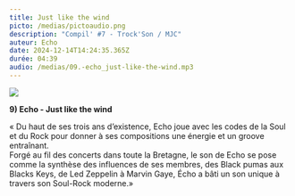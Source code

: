 ```yaml
---
title: Just like the wind
picto: /medias/pictoaudio.png
description: "Compil' #7 - Trock'Son / MJC"
auteur: Echo
date: 2024-12-14T14:24:35.365Z
durée: 04:39
audio: /medias/09.-echo_just-like-the-wind.mp3
---
```

![](/medias/echo_compil.png)

**9) Echo - Just like the wind** 

« Du haut de ses trois ans d’existence, Echo joue avec les codes de la Soul et du Rock pour donner à ses compositions une énergie et un groove entraînant. \
Forgé au fil des concerts dans toute la Bretagne, le son de Echo se pose comme la synthèse des influences de ses membres, des Black pumas aux Blacks Keys, de Led Zeppelin à Marvin Gaye, Écho a bâti un son unique à travers son Soul-Rock moderne.»